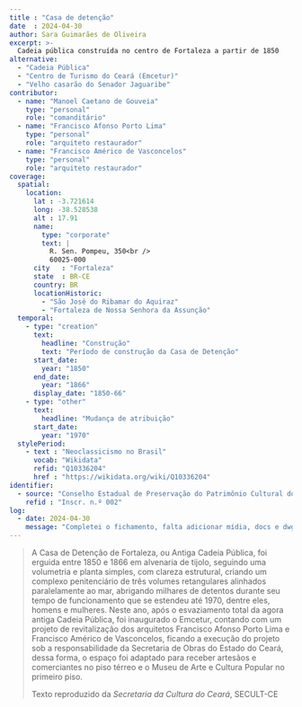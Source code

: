 ```yaml
---
title : "Casa de detenção"
date  : 2024-04-30
author: Sara Guimarães de Oliveira
excerpt: >-
  Cadeia pública construída no centro de Fortaleza a partir de 1850
alternative:
  - "Cadeia Pública"
  - "Centro de Turismo do Ceará (Emcetur)"
  - "Velho casarão do Senador Jaguaribe"
contributor:
  - name: "Manoel Caetano de Gouveia"
    type: "personal"
    role: "comanditário"
  - name: "Francisco Afonso Porto Lima"
    type: "personal"
    role: "arquiteto restaurador"
  - name: "Francisco Américo de Vasconcelos"
    type: "personal"
    role: "arquiteto restaurador"
coverage:
  spatial:
    location:
      lat : -3.721614 
      long: -38.528538
      alt : 17.91
      name:
        type: "corporate"
        text: |
          R. Sen. Pompeu, 350<br />
          60025-000
      city   : "Fortaleza"
      state  : BR-CE
      country: BR
      locationHistoric:
        - "São José do Ribamar do Aquiraz"
        - "Fortaleza de Nossa Senhora da Assunção"
  temporal:
    - type: "creation"
      text:
        headline: "Construção"
        text: "Período de construção da Casa de Detenção"
      start_date:
        year: "1850"
      end_date:
        year: "1866"
      display_date: "1850-66"
    - type: "other"
      text:
        headline: "Mudança de atribuição"
      start_date:
        year: "1970"
  stylePeriod:
    - text : "Neoclassicismo no Brasil"
      vocab: "Wikidata"
      refid: "Q10336204"
      href : "https://wikidata.org/wiki/Q10336204"
identifier:
  - source: "Conselho Estadual de Preservação do Patrimônio Cultural do Estado do Ceará"
    refid : "Inscr. n.º 002"
log:
  - date: 2024-04-30
    message: "Completei o fichamento, falta adicionar mídia, docs e dwg"
---
```


> A Casa de Detenção de Fortaleza, ou Antiga Cadeia Pública, foi erguida
> entre 1850 e 1866 em alvenaria de tijolo, seguindo uma volumetria e
> planta simples, com clareza estrutural, criando um complexo
> penitenciário de três volumes retangulares alinhados paralelamente ao
> mar, abrigando milhares de detentos durante seu tempo de funcionamento
> que se estendeu até 1970, dentre eles, homens e mulheres. Neste ano,
> após o esvaziamento total da agora antiga Cadeia Pública, foi inaugurado
> o Emcetur, contando com um projeto de revitalização dos arquitetos
> Francisco Afonso Porto Lima e Francisco Américo de Vasconcelos, ficando
> a execução do projeto sob a responsabilidade da Secretaria de Obras do
> Estado do Ceará, dessa forma, o espaço foi adaptado para receber
> artesãos e comerciantes no piso térreo e o Museu de Arte e Cultura
> Popular no primeiro piso.
>
> <footer class="figure-caption">Texto reproduzido
> da <cite>Secretaria da Cultura do Ceará</cite>, SECULT-CE</footer>
